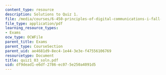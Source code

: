 ```yaml
---
content_type: resource
description: Solutions to Quiz 1.
file: /media/courses/6-450-principles-of-digital-communications-i-fall-2006/df9dead1e6df2786ec075e250a4091d5_quiz1_03_soln.pdf
file_type: application/pdf
learning_resource_types:
- Exams
ocw_type: OCWFile
parent_title: Exams
parent_type: CourseSection
parent_uid: ae4681d9-8ec4-1e44-3e3e-f47556106769
resourcetype: Document
title: quiz1_03_soln.pdf
uid: df9dead1-e6df-2786-ec07-5e250a4091d5
---
```

